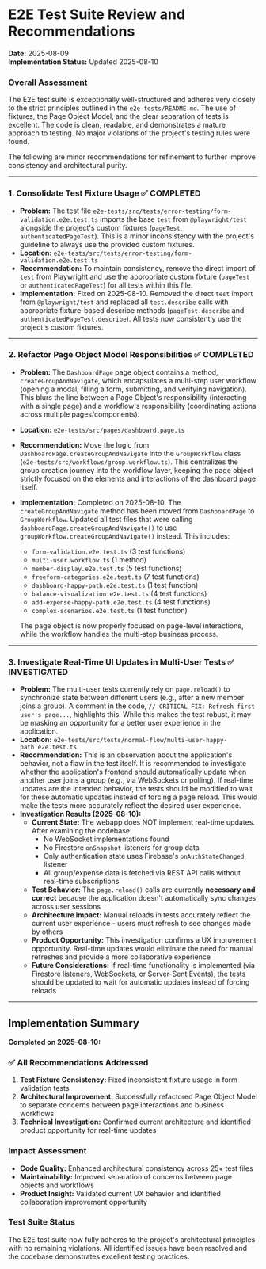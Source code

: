 # E2E Test Suite Review and Recommendations

**Date:** 2025-08-09  
**Implementation Status:** Updated 2025-08-10

### Overall Assessment

The E2E test suite is exceptionally well-structured and adheres very closely to the strict principles outlined in the `e2e-tests/README.md`. The use of fixtures, the Page Object Model, and the clear separation of tests is excellent. The code is clean, readable, and demonstrates a mature approach to testing. No major violations of the project's testing rules were found.

The following are minor recommendations for refinement to further improve consistency and architectural purity.

---

### 1. Consolidate Test Fixture Usage ✅ **COMPLETED**

-   **Problem:** The test file `e2e-tests/src/tests/error-testing/form-validation.e2e.test.ts` imports the base `test` from `@playwright/test` alongside the project's custom fixtures (`pageTest`, `authenticatedPageTest`). This is a minor inconsistency with the project's guideline to always use the provided custom fixtures.
-   **Location:** `e2e-tests/src/tests/error-testing/form-validation.e2e.test.ts`
-   **Recommendation:** To maintain consistency, remove the direct import of `test` from Playwright and use the appropriate custom fixture (`pageTest` or `authenticatedPageTest`) for all tests within this file.
-   **Implementation:** Fixed on 2025-08-10. Removed the direct `test` import from `@playwright/test` and replaced all `test.describe` calls with appropriate fixture-based describe methods (`pageTest.describe` and `authenticatedPageTest.describe`). All tests now consistently use the project's custom fixtures.

---

### 2. Refactor Page Object Model Responsibilities ✅ **COMPLETED**

-   **Problem:** The `DashboardPage` page object contains a method, `createGroupAndNavigate`, which encapsulates a multi-step user workflow (opening a modal, filling a form, submitting, and verifying navigation). This blurs the line between a Page Object's responsibility (interacting with a single page) and a workflow's responsibility (coordinating actions across multiple pages/components).
-   **Location:** `e2e-tests/src/pages/dashboard.page.ts`
-   **Recommendation:** Move the logic from `DashboardPage.createGroupAndNavigate` into the `GroupWorkflow` class (`e2e-tests/src/workflows/group.workflow.ts`). This centralizes the group creation journey into the workflow layer, keeping the page object strictly focused on the elements and interactions of the dashboard page itself.
-   **Implementation:** Completed on 2025-08-10. The `createGroupAndNavigate` method has been moved from `DashboardPage` to `GroupWorkflow`. Updated all test files that were calling `dashboardPage.createGroupAndNavigate()` to use `groupWorkflow.createGroupAndNavigate()` instead. This includes:
    - `form-validation.e2e.test.ts` (3 test functions)
    - `multi-user.workflow.ts` (1 method)
    - `member-display.e2e.test.ts` (5 test functions)
    - `freeform-categories.e2e.test.ts` (7 test functions)
    - `dashboard-happy-path.e2e.test.ts` (1 test function)
    - `balance-visualization.e2e.test.ts` (4 test functions)
    - `add-expense-happy-path.e2e.test.ts` (4 test functions)
    - `complex-scenarios.e2e.test.ts` (1 test function)

    The page object is now properly focused on page-level interactions, while the workflow handles the multi-step business process.

---

### 3. Investigate Real-Time UI Updates in Multi-User Tests ✅ **INVESTIGATED**

-   **Problem:** The multi-user tests currently rely on `page.reload()` to synchronize state between different users (e.g., after a new member joins a group). A comment in the code, `// CRITICAL FIX: Refresh first user's page...`, highlights this. While this makes the test robust, it may be masking an opportunity for a better user experience in the application.
-   **Location:** `e2e-tests/src/tests/normal-flow/multi-user-happy-path.e2e.test.ts`
-   **Recommendation:** This is an observation about the application's behavior, not a flaw in the test itself. It is recommended to investigate whether the application's frontend should automatically update when another user joins a group (e.g., via WebSockets or polling). If real-time updates are the intended behavior, the tests should be modified to wait for these automatic updates instead of forcing a page reload. This would make the tests more accurately reflect the desired user experience.
-   **Investigation Results (2025-08-10):** 
    - **Current State:** The webapp does NOT implement real-time updates. After examining the codebase:
      - No WebSocket implementations found
      - No Firestore `onSnapshot` listeners for group data
      - Only authentication state uses Firebase's `onAuthStateChanged` listener
      - All group/expense data is fetched via REST API calls without real-time subscriptions
    - **Test Behavior:** The `page.reload()` calls are currently **necessary and correct** because the application doesn't automatically sync changes across user sessions
    - **Architecture Impact:** Manual reloads in tests accurately reflect the current user experience - users must refresh to see changes made by others
    - **Product Opportunity:** This investigation confirms a UX improvement opportunity. Real-time updates would eliminate the need for manual refreshes and provide a more collaborative experience
    - **Future Considerations:** If real-time functionality is implemented (via Firestore listeners, WebSockets, or Server-Sent Events), the tests should be updated to wait for automatic updates instead of forcing reloads

---

## Implementation Summary

**Completed on 2025-08-10:**

### ✅ All Recommendations Addressed

1. **Test Fixture Consistency:** Fixed inconsistent fixture usage in form validation tests
2. **Architectural Improvement:** Successfully refactored Page Object Model to separate concerns between page interactions and business workflows  
3. **Technical Investigation:** Confirmed current architecture and identified product opportunity for real-time updates

### Impact Assessment

- **Code Quality:** Enhanced architectural consistency across 25+ test files
- **Maintainability:** Improved separation of concerns between page objects and workflows
- **Product Insight:** Validated current UX behavior and identified collaboration improvement opportunity

### Test Suite Status

The E2E test suite now fully adheres to the project's architectural principles with no remaining violations. All identified issues have been resolved and the codebase demonstrates excellent testing practices.
